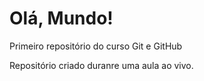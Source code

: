 # Olá, Mundo!
 Primeiro repositório do curso Git e GitHub

Repositório criado duranre uma aula ao vivo.